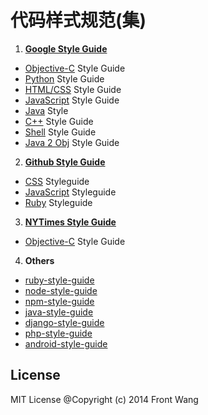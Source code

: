 代码样式规范(集)
=================

1. __[Google Style Guide](http://code.google.com/p/google-styleguide/)__
  * [Objective-C](http://google-styleguide.googlecode.com/svn/trunk/objcguide.xml) Style Guide
  * [Python](http://google-styleguide.googlecode.com/svn/trunk/pyguide.html) Style Guide
  * [HTML/CSS](http://google-styleguide.googlecode.com/svn/trunk/htmlcssguide.xml) Style Guide
  * [JavaScript](http://google-styleguide.googlecode.com/svn/trunk/javascriptguide.xml) Style Guide
  * [Java](http://google-styleguide.googlecode.com/svn/trunk/javaguide.html) Style
  * [C++](http://google-styleguide.googlecode.com/svn/trunk/cppguide.xml) Style Guide
  * [Shell](http://google-styleguide.googlecode.com/svn/trunk/shell.xml) Style Guide
  * [Java 2 Obj](http://code.google.com/p/j2objc/wiki/JavaConversions) Style Guide

2. __[Github Style Guide](https://github.com/styleguide)__
  * [CSS](https://github.com/styleguide/css) Styleguide
  * [JavaScript](https://github.com/styleguide/javascript) Styleguide
  * [Ruby](https://github.com/styleguide/ruby) Styleguide

3. __[NYTimes Style Guide](http://open.blogs.nytimes.com/2013/08/01/objectively-stylish/?_php=true&_type=blogs&_r=0)__
  * [Objective-C](https://github.com/NYTimes/objective-c-style-guide) Style Guide

4. __Others__
  * [ruby-style-guide](https://github.com/bbatsov/ruby-style-guide)
  * [node-style-guide](https://github.com/cnodejs/nodeclub)
  * [npm-style-guide](https://www.npmjs.org/doc/coding-style.html)
  * [java-style-guide](http://geosoft.no/development/javastyle.html#Layout%20of%20the%20Recommendations)
  * [django-style-guide](https://docs.djangoproject.com/en/dev/internals/contributing/writing-code/coding-style/)
  * [php-style-guide](http://framework.zend.com/manual/1.12/en/coding-standard.coding-style.html)
  * [android-style-guide](https://source.android.com/source/code-style.html)

## License 

MIT License @Copyright (c) 2014 Front Wang
